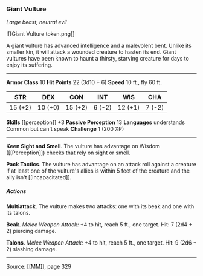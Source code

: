 ### Giant Vulture
_Large beast, neutral evil_

![[Giant Vulture token.png]]

A giant vulture has advanced intelligence and a malevolent bent. Unlike its smaller kin, it will attack a wounded creature to hasten its end. Giant vultures have been known to haunt a thirsty, starving creature for days to enjoy its suffering.





---

**Armor Class** 10
**Hit Points** 22 (3d10 + 6)
**Speed** 10 ft., fly 60 ft.

| STR     | DEX     | CON     | INT     | WIS     | CHA     |
|---------|---------|---------|---------|---------|---------|
| 15 (+2) | 10 (+0) | 15 (+2) | 6 (-2) | 12 (+1) | 7 (-2) |

**Skills** [[perception]] +3
**Passive Perception** 13
**Languages** understands Common but can't speak
**Challenge** 1 (200 XP)

---

**Keen Sight and Smell**. The vulture has advantage on Wisdom ([[Perception]]) checks that rely on sight or smell.

**Pack Tactics**. The vulture has advantage on an attack roll against a creature if at least one of the vulture's allies is within 5 feet of the creature and the ally isn't [[incapacitated]].

##### Actions
**Multiattack**. The vulture makes two attacks: one with its beak and one with its talons.

**Beak**. _Melee Weapon Attack:_ +4 to hit, reach 5 ft., one target. Hit: 7 (2d4 + 2) piercing damage.

**Talons**. _Melee Weapon Attack:_ +4 to hit, reach 5 ft., one target. Hit: 9 (2d6 + 2) slashing damage.


---

Source: [[MM]], page 329
